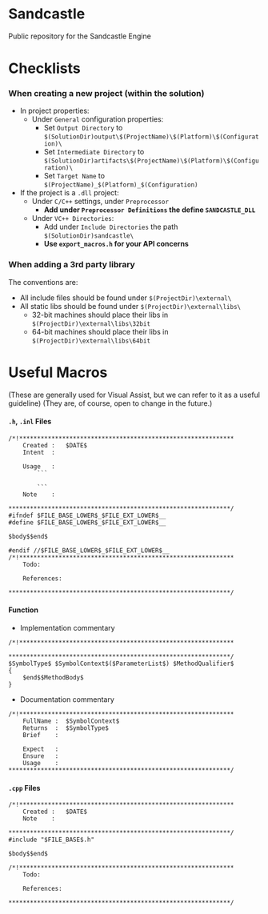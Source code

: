 # Sandcastle
Public repository for the Sandcastle Engine


# Checklists
### When creating a new project (within the solution)

- In project properties:
	- Under `General` configuration properties:
		- Set `Output Directory` to `$(SolutionDir)output\$(ProjectName)\$(Platform)\$(Configuration)\`
		- Set `Intermediate Directory` to `$(SolutionDir)artifacts\$(ProjectName)\$(Platform)\$(Configuration)\`
		- Set `Target Name` to `$(ProjectName)_$(Platform)_$(Configuration)`
- If the project is a `.dll` project:
	- Under `C/C++` settings, under `Preprocessor`
		- **Add under `Preprocessor Definitions` the define `SANDCASTLE_DLL`**
	- Under `VC++ Directories`:
		- Add under `Include Directories` the path `$(SolutionDir)sandcastle\`
		- **Use `export_macros.h` for your API concerns**
		
### When adding a 3rd party library
The conventions are:

- All include files should be found under `$(ProjectDir)\external\`
- All static libs should be found under `$(ProjectDir)\external\libs\`
	- 32-bit machines should place their libs in `$(ProjectDir)\external\libs\32bit`
	- 64-bit machines should place their libs in `$(ProjectDir)\external\libs\64bit`
		
# Useful Macros
(These are generally used for Visual Assist, but we can refer to it as a useful guideline)
(They are, of course, open to change in the future.)

#### `.h`, `.inl` Files

```
/*!************************************************************
	Created	:	$DATE$
	Intent	:		

	Usage	:
		```
		
		```
	Note	:
		
**************************************************************/
#ifndef $FILE_BASE_LOWER$_$FILE_EXT_LOWER$__
#define $FILE_BASE_LOWER$_$FILE_EXT_LOWER$__

$body$$end$

#endif //$FILE_BASE_LOWER$_$FILE_EXT_LOWER$__
/*!************************************************************
	Todo:
			
	References:
		
**************************************************************/
```

#### Function

- Implementation commentary
```
/*!************************************************************

**************************************************************/
$SymbolType$ $SymbolContext$($ParameterList$) $MethodQualifier$
{
	$end$$MethodBody$
}
```
- Documentation commentary
```
/*!************************************************************
	FullName :	$SymbolContext$
	Returns  :	$SymbolType$
	Brief    :		
			
	Expect   :		
	Ensure   :
	Usage    :		
**************************************************************/
```

#### `.cpp` Files

```
/*!************************************************************
	Created	:	$DATE$
	Note	:
		
**************************************************************/
#include "$FILE_BASE$.h"

$body$$end$

/*!************************************************************
	Todo:
			
	References:
		
**************************************************************/
```
